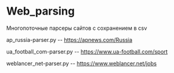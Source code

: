 # Web_parsing

Многопоточные парсеры сайтов с сохранением в csv


ap_russia-parser.py         --  https://apnews.com/Russia

ua_football_com-parser.py   --  https://www.ua-football.com/sport

weblancer_net-parser.py     --  https://www.weblancer.net/jobs

